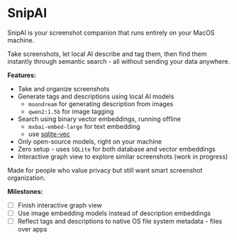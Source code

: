 # SnipAI

SnipAI is your screenshot companion that runs entirely on your MacOS machine.

Take screenshots, let local AI describe and tag them, then find them instantly through semantic search - all without sending your data anywhere.

**Features:**

- Take and organize screenshots
- Generate tags and descriptions using local AI models
  - `moondream` for generating description from images
  - `qwen2:1.5b` for image tagging
- Search using binary vector embeddings, running offline
  - `mxbai-embed-large` for text embedding
  - use [sqlite-vec](https://github.com/asg017/sqlite-vec)
- Only open-source models, right on your machine
- Zero setup - uses `SQLite` for both database and vector embeddings
- Interactive graph view to explore similar screenshots (work in progress)

Made for people who value privacy but still want smart screenshot organization.

**Milestones:**

- [ ] Finish interactive graph view
- [ ] Use image embedding models instead of description embeddings
- [ ] Reflect tags and descriptions to native OS file system metadata - files over apps
